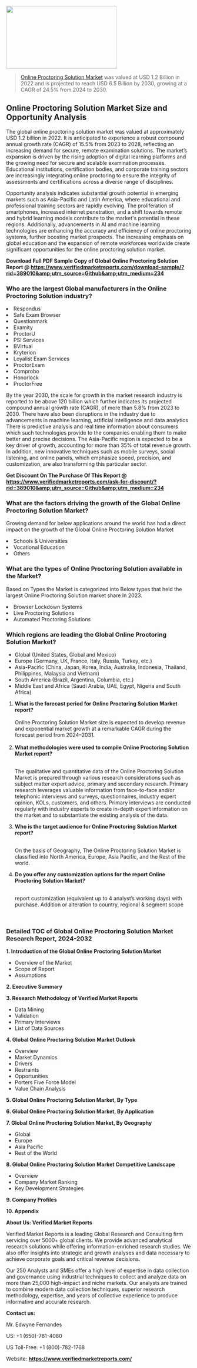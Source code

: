 <img src="https://ffe5etoiles.com/wp-content/uploads/2024/12/MST1-300x171.png" alt="" width="300" height="171" class="alignnone size-medium wp-image-20088" /><blockquote><p><p><a href="https://www.verifiedmarketreports.com/download-sample/?rid=389010&utm_source=Github&utm_medium=234" target="_blank">Online Proctoring Solution Market</a> was valued at USD 1.2 Billion in 2022 and is projected to reach USD 6.5 Billion by 2030, growing at a CAGR of 24.5% from 2024 to 2030.</p></blockquote><p><h2>Online Proctoring Solution Market Size and Opportunity Analysis</h2><p>The global online proctoring solution market was valued at approximately USD 1.2 billion in 2022. It is anticipated to experience a robust compound annual growth rate (CAGR) of 15.5% from 2023 to 2028, reflecting an increasing demand for secure, remote examination solutions. The market’s expansion is driven by the rising adoption of digital learning platforms and the growing need for secure and scalable examination processes. Educational institutions, certification bodies, and corporate training sectors are increasingly integrating online proctoring to ensure the integrity of assessments and certifications across a diverse range of disciplines.</p><p>Opportunity analysis indicates substantial growth potential in emerging markets such as Asia-Pacific and Latin America, where educational and professional training sectors are rapidly evolving. The proliferation of smartphones, increased internet penetration, and a shift towards remote and hybrid learning models contribute to the market's potential in these regions. Additionally, advancements in AI and machine learning technologies are enhancing the accuracy and efficiency of online proctoring systems, further boosting market prospects. The increasing emphasis on global education and the expansion of remote workforces worldwide create significant opportunities for the online proctoring solution market.</p></p><p class=""><strong>Download Full PDF Sample Copy of Global Online Proctoring Solution Report @ <a href="https://www.verifiedmarketreports.com/download-sample/?rid=389010&amp;utm_source=Github&amp;utm_medium=234" target="_blank">https://www.verifiedmarketreports.com/download-sample/?rid=389010&amp;utm_source=Github&amp;utm_medium=234</a></strong></p><h3 id="" class="">Who are the largest Global manufacturers in the Online Proctoring Solution industry?</h3><p><li>Respondus</li><li> Safe Exam Browser</li><li> Questionmark</li><li> Examity</li><li> ProctorU</li><li> PSI Services</li><li> BVirtual</li><li> Kryterion</li><li> Loyalist Exam Services</li><li> ProctorExam</li><li> Comprobo</li><li> Honorlock</li><li> ProctorFree</li></p><div class=""><div class="" dir="" data-message-author-role="" data-message-id="" data-message-model-slug=""><div class=""><div class=""><div class=""><div class="" dir="" data-message-author-role="" data-message-id="" data-message-model-slug=""><div class=""><div class=""><p>By the year 2030, the scale for growth in the market research industry is reported to be above 120 billion which further indicates its projected compound annual growth rate (CAGR), of more than 5.8% from 2023 to 2030. There have also been disruptions in the industry due to advancements in machine learning, artificial intelligence and data analytics There is predictive analysis and real time information about consumers which such technologies provide to the companies enabling them to make better and precise decisions. The Asia-Pacific region is expected to be a key driver of growth, accounting for more than 35% of total revenue growth. In addition, new innovative techniques such as mobile surveys, social listening, and online panels, which emphasize speed, precision, and customization, are also transforming this particular sector.</p><p><strong>Get Discount On The Purchase Of This Report @&nbsp; <a href="https://www.verifiedmarketreports.com/ask-for-discount/?rid=389010&amp;utm_source=Github&amp;utm_medium=234" target="_blank">https://www.verifiedmarketreports.com/ask-for-discount/?rid=389010&amp;utm_source=Github&amp;utm_medium=234</a></strong></p></div></div></div></div></div></div></div></div><h3 id="" class="">What are the factors driving the growth of the Global Online Proctoring Solution Market?</h3><p id="" class="">Growing demand for below applications around the world has had a direct impact on the growth of the Global Online Proctoring Solution Market</p><p id="" class=""><li>Schools & Universities</li><li> Vocational Education</li><li> Others</li></p><h3 id="" class="">What are the types of Online Proctoring Solution available in the Market?</h3><p id="" class="">Based on Types the Market is categorized into Below types that held the largest Online Proctoring Solution market share In 2023.</p><p id="" class=""><li>Browser Lockdown Systems</li><li> Live Proctoring Solutions</li><li> Automated Proctoring Solutions</li></p><h3 id="" class="">Which regions are leading the Global Online Proctoring Solution Market?</h3><ul><li>Global (United States, Global and Mexico)</li><li>Europe (Germany, UK, France, Italy, Russia, Turkey, etc.)</li><li>Asia-Pacific (China, Japan, Korea, India, Australia, Indonesia, Thailand, Philippines, Malaysia and Vietnam)</li><li>South America (Brazil, Argentina, Columbia, etc.)</li><li>Middle East and Africa (Saudi Arabia, UAE, Egypt, Nigeria and South Africa)</li></ul><p><ol><li><strong>What is the forecast period for Online Proctoring Solution Market report?<br /></strong><br /><span data-sheets-root="1" data-sheets-value="{&quot;1&quot;:2,&quot;2&quot;:&quot;XXXX size is expected to develop revenue and exponential market growth at a remarkable CAGR during the forecast period from 2024&ndash;2030.&quot;}" data-sheets-userformat="{&quot;2&quot;:12674,&quot;4&quot;:{&quot;1&quot;:2,&quot;2&quot;:16776960},&quot;10&quot;:2,&quot;11&quot;:0,&quot;15&quot;:&quot;Arial&quot;,&quot;16&quot;:12}">Online Proctoring Solution Market size is expected to develop revenue and exponential market growth at a remarkable CAGR during the forecast period from 2024&ndash;2031.</span><br /><br /></li><li><strong>What methodologies were used to compile Online Proctoring Solution Market report?<br /><br /></strong><p>The qualitative and quantitative data of the&nbsp;Online Proctoring Solution Market is prepared through various research considerations such as subject matter expert advice, primary and secondary research. Primary research leverages valuable information from face-to-face and/or telephonic interviews and surveys, questionnaires, industry expert opinion, KOLs, customers, and others. Primary interviews are conducted regularly with industry experts to create in-depth expert information on the market and to substantiate the existing analysis of the data.&nbsp;</p></li><li><strong>Who is the target audience for Online Proctoring Solution Market report?<br /><br /></strong><p>On the basis of Geography, The&nbsp;Online Proctoring Solution Market is classified into North America, Europe, Asia Pacific, and the Rest of the world.</p></li><li><strong>Do you offer any customization options for the report Online Proctoring Solution Market?<br /><br /></strong><p>report customization (equivalent up to 4 analyst&rsquo;s working days) with purchase. Addition or alteration to country, regional &amp; segment scope</p><p>&nbsp;</p></li></ol></p><h3 id="" class="">Detailed TOC of Global Online Proctoring Solution Market Research Report, 2024-2032</h3><p id="" class=""><strong>1. Introduction of the Global Online Proctoring Solution Market</strong></p><ul><li>Overview of the Market</li><li>Scope of Report</li><li>Assumptions</li></ul><p id="" class=""><strong>2. Executive Summary</strong></p><p id="" class=""><strong>3. Research Methodology of&nbsp;Verified Market Reports</strong></p><ul><li>Data Mining</li><li>Validation</li><li>Primary Interviews</li><li>List of Data Sources</li></ul><p id="" class=""><strong>4. Global Online Proctoring Solution Market Outlook</strong></p><ul><li>Overview</li><li>Market Dynamics</li><li>Drivers</li><li>Restraints</li><li>Opportunities</li><li>Porters Five Force Model</li><li>Value Chain Analysis</li></ul><p id="" class=""><strong>5. Global Online Proctoring Solution Market, By&nbsp;Type</strong></p><p id="" class=""><strong>6. Global Online Proctoring Solution Market, By Application</strong></p><p id="" class=""><strong>7. Global Online Proctoring Solution Market, By Geography</strong></p><ul><li>Global</li><li>Europe</li><li>Asia Pacific</li><li>Rest of the World</li></ul><p id="" class=""><strong>8. Global Online Proctoring Solution Market Competitive Landscape</strong></p><ul><li>Overview</li><li>Company Market Ranking</li><li>Key Development Strategies</li></ul><p id="" class=""><strong>9. Company Profiles</strong></p><p id="" class=""><strong>10. Appendix</strong></p><p id="" class=""><strong>About Us: Verified Market Reports</strong></p><p id="" class="">Verified Market Reports is a leading Global Research and Consulting firm servicing over 5000+ global clients. We provide advanced analytical research solutions while offering information-enriched research studies. We also offer insights into strategic and growth analyses and data necessary to achieve corporate goals and critical revenue decisions.</p><p id="" class="">Our 250 Analysts and SMEs offer a high level of expertise in data collection and governance using industrial techniques to collect and analyze data on more than 25,000 high-impact and niche markets. Our analysts are trained to combine modern data collection techniques, superior research methodology, expertise, and years of collective experience to produce informative and accurate research.</p><p id="" class=""><strong>Contact us:</strong></p><p id="" class="">Mr. Edwyne Fernandes</p><p id="" class="">US: +1 (650)-781-4080</p><p id="" class="">US Toll-Free: +1 (800)-782-1768</p><p id="" class="">Website: <a target="" data-test-app-aware-link=""><strong>https://www.verifiedmarketreports.com/</strong></a></p>
